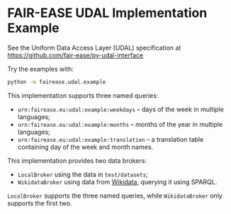 # FAIR-EASE UDAL Implementation Example

See the Uniform Data Access Layer (UDAL) specification at
https://github.com/fair-ease/py-udal-interface

Try the examples with:

```sh
python -m fairease.udal.example
```

This implementation supports three named queries:

- `urn:fairease.eu:udal:example:weekdays` &ndash; days of the week in multiple
  languages;
- `urn:fairease.eu:udal:example:months` &ndash; months of the year in multiple
  languages;
- `urn:fairease.eu:udal:example:translation` &ndash; a translation table
  containing day of the week and month names.

This implementation provides two data brokers:

- `LocalBroker` using the data in `test/datasets`;
- `WikidataBroker` using data from [Wikidata](https://www.wikidata.org/),
  querying it using SPARQL.

`LocalBroker` supports the three named queries, while `WikidataBroker` only
supports the first two.
